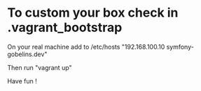 # To custom your box check in .vagrant_bootstrap

On your real machine add to /etc/hosts "192.168.100.10 symfony-gobelins.dev"

Then run "vagrant up"

Have fun !
